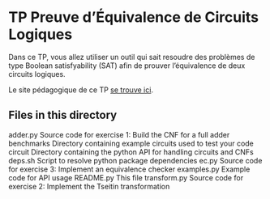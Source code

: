 TP Preuve d’Équivalence de Circuits Logiques
============================================

Dans ce TP, vous allez utiliser un outil qui sait resoudre des
problèmes de type Boolean satisfyability (SAT) afin de prouver
l’équivalence de deux circuits logiques.

Le site pédagogique de ce TP [se trouve ici](https://se206.wp.imt.fr/tp-preuve-dequivalence-de-circuits-logiques/).


Files in this directory
-----------------------

adder.py        Source code for exercise 1: Build the CNF for a full adder
benchmarks      Directory containing example circuits used to test your code
circuit         Directory containing the python API for handling circuits and CNFs
deps.sh         Script to resolve python package dependencies
ec.py           Source code for exercise 3: Implement an equivalence checker
examples.py     Example code for API usage
README.py       This file
transform.py    Source code for exercise 2: Implement the Tseitin transformation

